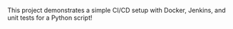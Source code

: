 This project demonstrates a simple CI/CD setup with Docker, Jenkins, and unit tests for a Python script!
